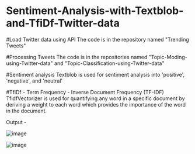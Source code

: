 # Sentiment-Analysis-with-Textblob-and-TfiDf-Twitter-data




#Load Twitter data using API
The code is in the repository named "Trending Tweets"

#Processing Tweets
The code is in the repositories named "Topic-Moding-using-Twitter-data" and "Topic-Classification-using-Twitter-data"

#Sentiment analysis
Textblob is used for sentiment analysis into 'positive', 'negative', and 'neutral'

#TfiDf - Term Frequency - Inverse Document Frequency (TF-IDF) 
TfidfVectorizer is used for quantifying any word in a specific document by deriving a weight to each word which provides the importance of the word in the document. 

Output -


![image](https://user-images.githubusercontent.com/81118476/131896352-0891f7f5-2d9b-4851-8603-c9d642b5685e.png)


![image](https://user-images.githubusercontent.com/81118476/131896394-4ce921cd-e43f-42fa-9e02-0bf37e3e2d2f.png)

